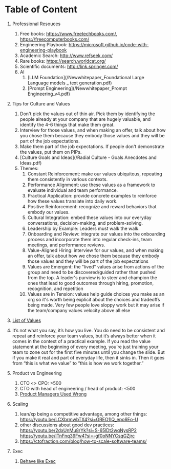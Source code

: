 # Table of Content

1. Professional Resouces
   1. Free books: https://www.freetechbooks.com/, https://freecomputerbooks.com/
   2. Engineering Playbook: https://microsoft.github.io/code-with-engineering-playbook
   3. Academic Search: http://www.refseek.com/
   4. Rare books: https://search.worldcat.org/
   5. Scientific documents: http://link.springer.com/
   6. AI
      1. [LLM Foundation](/Newwhitepaper_Foundational Large Language models _ text generation.pdf)
      2. [Prompt Engineering](/Newwhitepaper_Prompt Engineering_v4.pdf)

2. Tips for Culture and Values
   1. Don't pick the values out of thin air. Pick them by identifying the people already at your company that are hugely valuable, and identify the 4-6 things that make them great.
   2. Interview for those values, and when making an offer, talk about how you chose them because they embody those values and they will be part of the job expectations.
   3. Make them part of the job expectations. If people don't demonstrate the values, put them on PIPs.
   4. [Culture Goals and Ideas](/Radial Culture - Goals Anecdotes and Ideas.pdf)
   5. Themes:
      1. Constant Reinforcement: make our values ubiquitous, repeating them consistently in various contexts.
      2. Performance Alignment: use these values as a framework to evaluate individual and team performance.
      3. Practical Application: provide concrete examples to reinforce how these values translate into daily work.
      4. Positive Reinforcement: recognize and reward behaviors that embody our values.
      5. Cultural Integration: embed these values into our everyday conversations, decision-making, and problem-solving.
      6. Leadership by Example: Leaders must walk the walk.
      7. Onboarding and Review: integrate our values into the onboarding process and incorporate them into regular check-ins, team meetings, and performance reviews.
      8. Value-Aligned Hiring: interview for our values, and when making an offer, talk about how we chose them because they embody those values and they will be part of the job expectations
      9. Values are Emergent: the "lived" values arise from actions of the group and need to be discovered/guided rather than pushed from the top. A leader's purview is to steer and champion the ones that lead to good outcomes through hiring, promotion, recognition, and repetition
      10. Values are in Tension: values help guide choices you make as an org so it's worth being explicit about the choices and tradeoffs being made. Very few people love sloppy work but it may arise if the team/company values velocity above all else
  1.  [List of Values](https://brenebrown.com/resources/dare-to-lead-list-of-values/)
  2.  It’s not what you say, it’s how you live. You do need to be consistent and repeat and reinforce your team values, but it’s always better when it comes in the context of a practical example. If you read the value statement at the beginning of every meeting, you’re just training your team to zone out for the first five minutes until you change the slide. But if you make it real and part of everyday life, then it sinks in. Then it goes from “this is what we value” to “this is how we work together.”

3. Product vs Engineering
   1. CTO <> CPO: >500
   2. CTO with head of engineering / head of product: <500
   3. [Product Managers Used Wrong](https://mikebz.com/product-managers-used-wrong-d262787ebfb8)

4. Scaling
   1. lean/xp being a competitive advantage, among other things: https://youtu.be/LCXbrmwbTX4?si=GREO1lQ_epo6Eo-U
   2. other discussions about good dev practices: https://youtu.be/2dxUnMu8rYk?si=S-65lDt2wqNysRP2 https://youtu.be/ITnFnq39Fw4?si=-gf0oNNYCsqGZjrc
   3. https://ctofraction.com/blog/how-to-scale-software-teams/

5. Exec 
   1. [Behave like Exec](https://ehandbook.com/how-to-get-ahead-of-everybody-else-by-behaving-like-an-executive-acccf69dbb46) 